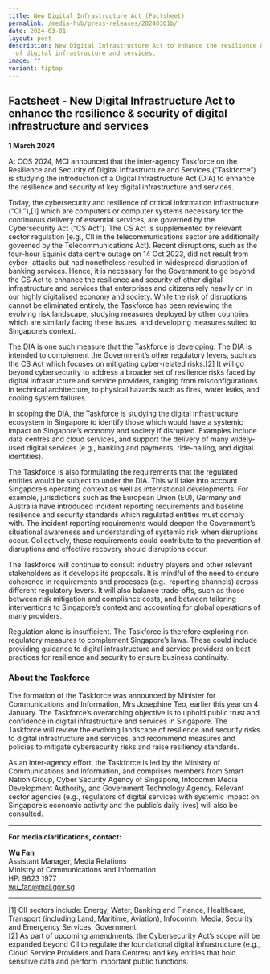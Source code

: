 ```yaml
---
title: New Digital Infrastructure Act (Factsheet)
permalink: /media-hub/press-releases/20240301b/
date: 2024-03-01
layout: post
description: New Digital Infrastructure Act to enhance the resilience & security
  of digital infrastructure and services.
image: ""
variant: tiptap
---
```

<h2>Factsheet - New Digital Infrastructure Act to enhance the resilience &amp; security of digital infrastructure and services</h2>
<p><strong>1 March 2024</strong>
</p>
<p>At COS 2024, MCI announced that the inter-agency Taskforce on the Resilience
and Security of Digital Infrastructure and Services (“Taskforce”) is studying
the introduction of a Digital Infrastructure Act (DIA) to enhance the resilience
and security of key digital infrastructure and services.</p>
<p>Today, the cybersecurity and resilience of critical information infrastructure
(“CII”),[1] which are computers or computer systems necessary for the continuous
delivery of essential services, are governed by the Cybersecurity Act (“CS
Act”). The CS Act is supplemented by relevant sector regulation (e.g.,
CII in the telecommunications sector are additionally governed by the Telecommunications
Act). Recent disruptions, such as the four-hour Equinix data centre outage
on 14 Oct 2023, did not result from cyber- attacks but had nonetheless
resulted in widespread disruption of banking services. Hence, it is necessary
for the Government to go beyond the CS Act to enhance the resilience and
security of other digital infrastructure and services that enterprises
and citizens rely heavily on in our highly digitalised economy and society.
While the risk of disruptions cannot be eliminated entirely, the Taskforce
has been reviewing the evolving risk landscape, studying measures deployed
by other countries which are similarly facing these issues, and developing
measures suited to Singapore’s context.</p>
<p>The DIA is one such measure that the Taskforce is developing. The DIA
is intended to complement the Government’s other regulatory levers, such
as the CS Act which focuses on mitigating cyber-related risks.[2] It will
go beyond cybersecurity to address a broader set of resilience risks faced
by digital infrastructure and service providers, ranging from misconfigurations
in technical architecture, to physical hazards such as fires, water leaks,
and cooling system failures.</p>
<p>In scoping the DIA, the Taskforce is studying the digital infrastructure
ecosystem in Singapore to identify those which would have a systemic impact
on Singapore’s economy and society if disrupted. Examples include data
centres and cloud services, and support the delivery of many widely-used
digital services (e.g., banking and payments, ride-hailing, and digital
identities).</p>
<p>The Taskforce is also formulating the requirements that the regulated
entities would be subject to under the DIA. This will take into account
Singapore’s operating context as well as international developments. For
example, jurisdictions such as the European Union (EU), Germany and Australia
have introduced incident reporting requirements and baseline resilience
and security standards which regulated entities must comply with. The incident
reporting requirements would deepen the Government’s situational awareness
and understanding of systemic risk when disruptions occur. Collectively,
these requirements could contribute to the prevention of disruptions and
effective recovery should disruptions occur.</p>
<p>The Taskforce will continue to consult industry players and other relevant
stakeholders as it develops its proposals. It is mindful of the need to
ensure coherence in requirements and processes (e.g., reporting channels)
across different regulatory levers. It will also balance trade-offs, such
as those between risk mitigation and compliance costs, and between tailoring
interventions to Singapore’s context and accounting for global operations
of many providers.</p>
<p>Regulation alone is insufficient. The Taskforce is therefore exploring
non-regulatory measures to complement Singapore’s laws. These could include
providing guidance to digital infrastructure and service providers on best
practices for resilience and security to ensure business continuity.</p>
<h3>About the Taskforce</h3>
<p>The formation of the Taskforce was announced by Minister for Communications
and Information, Mrs Josephine Teo, earlier this year on 4 January. The
Taskforce’s overarching objective is to uphold public trust and confidence
in digital infrastructure and services in Singapore. The Taskforce will
review the evolving landscape of resilience and security risks to digital
infrastructure and services, and recommend measures and policies to mitigate
cybersecurity risks and raise resiliency standards.</p>
<p>As an inter-agency effort, the Taskforce is led by the Ministry of Communications
and Information, and comprises members from Smart Nation Group, Cyber Security
Agency of Singapore, Infocomm Media Development Authority, and Government
Technology Agency. Relevant sector agencies (e.g., regulators of digital
services with systemic impact on Singapore’s economic activity and the
public’s daily lives) will also be consulted.</p>
<hr>
<p><strong>For media clarifications, contact:</strong>
</p>
<p><strong>Wu Fan</strong> 
<br>Assistant Manager, Media Relations
<br>Ministry of Communications and Information
<br>HP: 9623 1977
<br><a href="mailto:wu_fan@mci.gov.sg" rel="noopener noreferrer nofollow" target="_blank">wu_fan@mci.gov.sg</a>
</p>
<hr>
<p>[1] CII sectors include: Energy, Water, Banking and Finance, Healthcare,
Transport (including Land, Maritime, Aviation), Infocomm, Media, Security
and Emergency Services, Government.
<br>[2] As part of upcoming amendments, the Cybersecurity Act’s scope will
be expanded beyond CII to regulate the foundational digital infrastructure
(e.g., Cloud Service Providers and Data Centres) and key entities that
hold sensitive data and perform important public functions.</p>